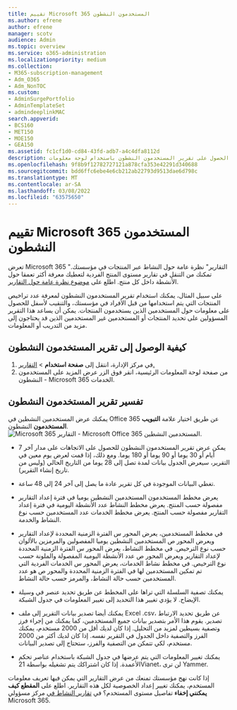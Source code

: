 ```yaml
---
title: تقييم Microsoft 365 المستخدمون النشطون
ms.author: efrene
author: efrene
manager: scotv
audience: Admin
ms.topic: overview
ms.service: o365-administration
ms.localizationpriority: medium
ms.collection:
- M365-subscription-management
- Adm_O365
- Adm_NonTOC
ms.custom:
- AdminSurgePortfolio
- AdminTemplateSet
- admindeeplinkMAC
search.appverid:
- BCS160
- MET150
- MOE150
- GEA150
ms.assetid: fc1cf1d0-cd84-43fd-adb7-a4c4dfa8112d
description: تعرف على كيفية الحصول على تقرير المستخدمون النشطون باستخدام لوحة معلومات Microsoft 365 في مركز مسؤولي Microsoft 365 واكتشف عدد تراخيص المنتجات المستخدمة.
ms.openlocfilehash: 9f8b9f12782727121a878cfa353e42291d340688
ms.sourcegitcommit: bdd6ffc6ebe4e6cb212ab22793d9513dae6d798c
ms.translationtype: MT
ms.contentlocale: ar-SA
ms.lasthandoff: 03/08/2022
ms.locfileid: "63575650"
---
```

# <a name="assess-the-microsoft-365-active-users-report"></a>تقييم Microsoft 365 المستخدمون النشطون

تعرض Microsoft 365 "التقارير" نظرة عامة حول النشاط عبر المنتجات في مؤسستك. تمكنك من التنقل في تقارير مستوى المنتج الفردية لتعطيك معرفة أكثر تعمقا حول الأنشطة داخل كل منتج. اطلع على [موضوع نظرة عامة حول التقارير](activity-reports.md).
  
على سبيل المثال، يمكنك استخدام تقرير  المستخدمون النشطون لمعرفة عدد تراخيص المنتجات التي يتم استخدامها من قبل الأفراد في مؤسستك، والتنقيب لأسفل للحصول على معلومات حول المستخدمين الذين يستخدمون المنتجات. يمكن أن يساعد هذا التقرير المسؤولين على تحديد المنتجات أو المستخدمين غير المستخدمين الذين قد يحتاجون إلى مزيد من التدريب أو المعلومات. 

## <a name="how-to-get-to-the-active-users-report"></a>كيفية الوصول إلى تقرير المستخدمون النشطون

1. في مركز الإدارة، انتقل إلى **صفحة استخدام** \> <a href="https://go.microsoft.com/fwlink/p/?linkid=2074756" target="_blank">التقارير.</a> 
2. من صفحة لوحة المعلومات الرئيسية، انقر فوق الزر عرض  المزيد على المستخدمون النشطون - Microsoft 365 الخدمات.

## <a name="interpret-the-active-users-report"></a>تفسير تقرير المستخدمون النشطون

يمكنك عرض المستخدمين النشطين في Office 365 عن طريق اختيار علامة **التبويب المستخدمون** النشطون.<br/>![Microsoft 365 التقارير - Microsoft Office 365 المستخدمين النشطين.](../../media/56fe2e54-76ad-49e5-886f-1344c2697258.png)

- يمكن عرض تقرير المستخدمون النشطون للحصول على الاتجاهات على مدار آخر 7 أيام أو 30 يوما أو 90 يوما أو 180 يوما. ومع ذلك، إذا قمت لعرض يوم معين في التقرير، سيعرض الجدول بيانات لمدة تصل إلى 28 يوما من التاريخ الحالي (وليس من تاريخ إنشاء التقرير).

- تغطي البيانات الموجودة في كل تقرير عادة ما يصل إلى آخر 24 إلى 48 ساعة.

- يعرض مخطط المستخدمون المستخدمين النشطين يوميا في فترة إعداد التقارير مفصولة حسب المنتج.
يعرض مخطط النشاط عدد الأنشطة اليومية في فترة إعداد التقارير مفصولة حسب المنتج.
يعرض مخطط الخدمات عدد المستخدمين حسب نوع النشاط والخدمة.

- في مخطط المستخدمين، يعرض المحور س الفترة الزمنية المحددة لإعداد التقارير ويعرض المحور ص المستخدمين النشطين يوميا المفصولين والمرمزين بالألوان حسب نوع الترخيص.
في مخطط النشاط، يعرض المحور س الفترة الزمنية المحددة لإعداد التقارير ويعرض المحور ص عدد الأنشطة اليومية المفصولة والملونة حسب نوع الترخيص.
في مخطط نشاط الخدمات، يعرض المحور س الخدمات الفردية التي تم تمكين المستخدمين لها في الفترة الزمنية المحددة والمحور ص هو عدد المستخدمين حسب حالة النشاط، والمرمز حسب حالة النشاط.

- يمكنك تصفية السلسلة التي تراها على المخطط عن طريق تحديد عنصر في وسيلة الإيضاح. لا يؤدي تغيير هذا التحديد إلى تغيير المعلومات في جدول الشبكة.

- يمكنك أيضا تصدير بيانات التقرير إلى ملف Excel .csv، عن طريق تحديد الارتباط تصدير. يقوم هذا الأمر بتصدير بيانات جميع المستخدمين، كما يمكنك من إجراء فرز وتصفية بسيطين لمزيد من التحليل. إذا كان لديك أقل من 2000 مستخدم، يمكنك الفرز والتصفية داخل الجدول في التقرير نفسه. إذا كان لديك أكثر من 2000 مستخدم، لكي تتمكن من التصفية والفرز، ستحتاج إلى تصدير البيانات.

- يمكنك تغيير المعلومات التي يتم عرضها في جدول الشبكة باستخدام عناصر تحكم الأعمدة.
إذا كان اشتراكك يتم تشغيله بواسطة 21Vianet، لن ترى Yammer.



إذا كانت نهج مؤسستك تمنعك من عرض التقارير التي يمكن فيها تعريف معلومات المستخدم، يمكنك تغيير إعداد الخصوصية لكل هذه التقارير. اطلع على **المقطع كيف يمكنني إخفاء** تفاصيل مستوى المستخدم؟ في [تقارير النشاط في](activity-reports.md) مركز مسؤولي Microsoft 365.  

